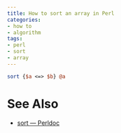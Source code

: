 ```yaml
---
title: How to sort an array in Perl
categories:
- how to
- algorithm
tags:
- perl
- sort
- array
---
```

```perl
sort {$a <=> $b} @a
```

# See Also

- [sort — Perldoc](https://perldoc.perl.org/functions/sort)
